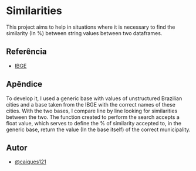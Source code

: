 
# Similarities

This project aims to help in situations where it is necessary to find the similarity (In %) between string values ​​between two dataframes.
## Referência

 - [IBGE](https://www.ibge.gov.br/)
## Apêndice

To develop it, I used a generic base with values ​​of unstructured Brazilian cities and a base taken from the IBGE with the correct names of these cities. With the two bases, I compare line by line looking for similarities between the two. The function created to perform the search accepts a float value, which serves to define the % of similarity accepted to, in the generic base, return the value (In the base itself) of the correct municipality.
## Autor

- [@caiques121](https://github.com/caiques121)

